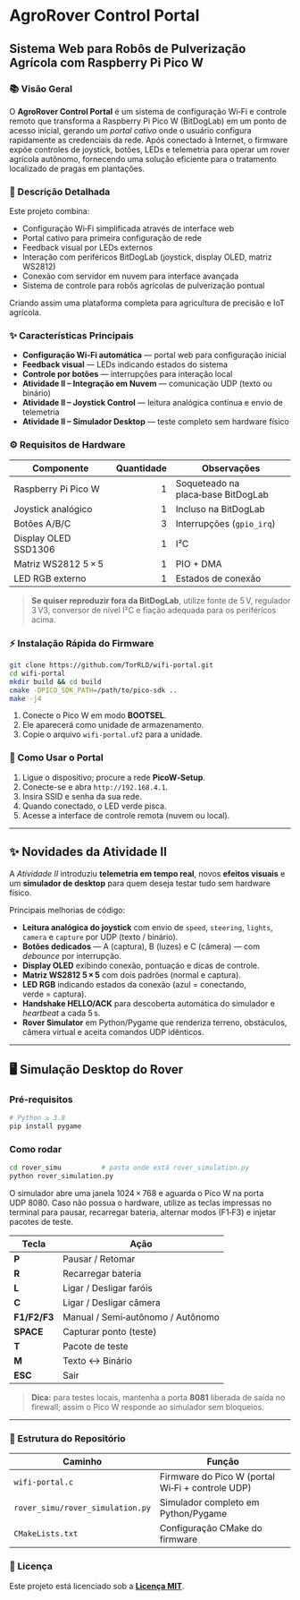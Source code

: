 # AgroRover Control Portal

## Sistema Web para Robôs de Pulverização Agrícola com Raspberry Pi Pico W

### 📚 Visão Geral

O **AgroRover Control Portal** é um sistema de configuração Wi‑Fi e controle remoto que transforma a Raspberry Pi Pico W (BitDogLab) em um ponto de acesso inicial, gerando um *portal cativo* onde o usuário configura rapidamente as credenciais da rede.
Após conectado à Internet, o firmware expõe controles de joystick, botões, LEDs e telemetria para operar um rover agrícola autônomo, fornecendo uma solução eficiente para o tratamento localizado de pragas em plantações.

### 🔎 Descrição Detalhada

Este projeto combina:

- Configuração Wi‑Fi simplificada através de interface web
- Portal cativo para primeira configuração de rede
- Feedback visual por LEDs externos
- Interação com periféricos BitDogLab (joystick, display OLED, matriz WS2812)
- Conexão com servidor em nuvem para interface avançada
- Sistema de controle para robôs agrícolas de pulverização pontual

Criando assim uma plataforma completa para agricultura de precisão e IoT agrícola.

### ✨ Características Principais

- **Configuração Wi‑Fi automática** — portal web para configuração inicial
- **Feedback visual** — LEDs indicando estados do sistema
- **Controle por botões** — interrupções para interação local
- **Atividade II – Integração em Nuvem** — comunicação UDP (texto ou binário)
- **Atividade II – Joystick Control** — leitura analógica contínua e envio de telemetria
- **Atividade II – Simulador Desktop** — teste completo sem hardware físico

### ⚙️ Requisitos de Hardware

| Componente             | Quantidade | Observações                       |
| ---------------------- | ---------: | ----------------------------------- |
| Raspberry Pi Pico W |          1 | Soqueteado na placa‑base BitDogLab |
| Joystick analógico    |          1 | Incluso na BitDogLab                |
| Botões A/B/C          |          3 | Interrupções (`gpio_irq`)       |
| Display OLED SSD1306   |          1 | I²C                                |
| Matriz WS2812 5 × 5 |          1 | PIO + DMA                         |
| LED RGB externo       |          1 | Estados de conexão                 |

> **Se quiser reproduzir fora da BitDogLab**, utilize fonte de 5 V, regulador 3 V3, conversor de nível I²C e fiação adequada para os periféricos acima.

### ⚡ Instalação Rápida do Firmware

```bash
git clone https://github.com/TorRLD/wifi-portal.git
cd wifi-portal
mkdir build && cd build
cmake -DPICO_SDK_PATH=/path/to/pico-sdk ..
make -j4
```

1. Conecte o Pico W em modo **BOOTSEL**.
2. Ele aparecerá como unidade de armazenamento.
3. Copie o arquivo `wifi-portal.uf2` para a unidade.

### 📱 Como Usar o Portal

1. Ligue o dispositivo; procure a rede **PicoW‑Setup**.
2. Conecte-se e abra `http://192.168.4.1`.
3. Insira SSID e senha da sua rede.
4. Quando conectado, o LED verde pisca.
5. Acesse a interface de controle remota (nuvem ou local).

---

## ✨ Novidades da Atividade II

A *Atividade II* introduziu **telemetria em tempo real**, novos **efeitos visuais** e um **simulador de desktop** para quem deseja testar tudo sem hardware físico.

Principais melhorias de código:

- **Leitura analógica do joystick** com envio de `speed`, `steering`, `lights`, `camera` e `capture` por UDP (texto / binário).
- **Botões dedicados** — A (captura), B (luzes) e C (câmera) — com *debounce* por interrupção.
- **Display OLED** exibindo conexão, pontuação e dicas de controle.
- **Matriz WS2812 5 × 5** com dois padrões (normal e captura).
- **LED RGB** indicando estados da conexão (azul = conectando, verde = captura).
- **Handshake HELLO/ACK** para descoberta automática do simulador e *heartbeat* a cada 5 s.
- **Rover Simulator** em Python/Pygame que renderiza terreno, obstáculos, câmera virtual e aceita comandos UDP idênticos.

---

## 🖥️ Simulação Desktop do Rover

### Pré‑requisitos

```bash
# Python ≥ 3.8
pip install pygame
```

### Como rodar

```bash
cd rover_simu          # pasta onde está rover_simulation.py
python rover_simulation.py
```

O simulador abre uma janela 1024 × 768 e aguarda o Pico W na porta UDP 8080.
Caso não possua o hardware, utilize as teclas impressas no terminal para pausar, recarregar bateria, alternar modos (F1‑F3) e injetar pacotes de teste.

| Tecla              | Ação                                   |
| ------------------ | ---------------------------------------- |
| **P**        | Pausar / Retomar                       |
| **R**        | Recarregar bateria                       |
| **L**        | Ligar / Desligar faróis               |
| **C**        | Ligar / Desligar câmera               |
| **F1/F2/F3** | Manual / Semi‑autônomo / Autônomo |
| **SPACE**    | Capturar ponto (teste)                   |
| **T**        | Pacote de teste                          |
| **M**        | Texto ↔ Binário                      |
| **ESC**      | Sair                                     |

> **Dica:** para testes locais, mantenha a porta **8081** liberada de saída no firewall; assim o Pico W responde ao simulador sem bloqueios.

---

### 🔧 Estrutura do Repositório

| Caminho                            | Função                                             |
| ---------------------------------- | ---------------------------------------------------- |
| `wifi-portal.c`                  | Firmware do Pico W (portal Wi‑Fi + controle UDP) |
| `rover_simu/rover_simulation.py` | Simulador completo em Python/Pygame                  |
| `CMakeLists.txt`                 | Configuração CMake do firmware                     |

### 📄 Licença

Este projeto está licenciado sob a **[Licença MIT](LICENSE)**.
